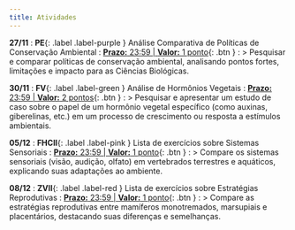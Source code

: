 ```yaml
---
title: Atividades
---
```


**27/11**
: **PE**{: .label .label-purple } Análise Comparativa de Políticas de Conservação Ambiental
  : <span class="fs-3">[**Prazo:** 23:59  |  **Valor:** 1 ponto](){: .btn }</span>
: > Pesquisar e comparar políticas de conservação ambiental, analisando pontos fortes, limitações e impacto para as Ciências Biológicas.

**30/11**
: **FV**{: .label .label-green } Análise de Hormônios Vegetais
  : <span class="fs-3">[**Prazo:** 23:59  |  **Valor:** 2 pontos](){: .btn }</span>
: > Pesquisar e apresentar um estudo de caso sobre o papel de um hormônio vegetal específico (como auxinas, giberelinas, etc.) em um processo de crescimento ou resposta a estímulos ambientais.

**05/12**
: **FHCII**{: .label .label-pink } Lista de exercícios sobre Sistemas Sensoriais
  : <span class="fs-3">[**Prazo:** 23:59  |  **Valor:** 1 ponto](){: .btn }</span>
: > Compare os sistemas sensoriais (visão, audição, olfato) em vertebrados terrestres e aquáticos, explicando suas adaptações ao ambiente.

**08/12**
: **ZVII**{: .label .label-red } Lista de exercícios sobre Estratégias Reprodutivas
  : <span class="fs-3">[**Prazo:** 23:59  |  **Valor:** 1 ponto](){: .btn }</span>
: > Compare as estratégias reprodutivas entre mamíferos monotremados, marsupiais e placentários, destacando suas diferenças e semelhanças.
